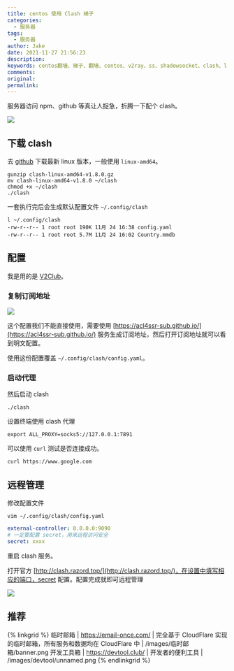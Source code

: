 ```yaml
---
title: centos 使用 Clash 梯子
categories:
  - 服务器
tags:
  - 服务器
author: Jake
date: 2021-11-27 21:56:23
description:
keywords: centos翻墙、梯子、翻墙、centos、v2ray、ss、shadowsocket、clash、linux
comments:
original:
permalink:
---
```


服务器访问 npm、github 等真让人捉急，折腾一下配个 clash。

![](/images/centos-使用-Clash-梯子/logo.png)

<!--more-->

## 下载 clash

去 [github](https://github.com/Dreamacro/clash/releases) 下载最新 linux 版本，一般使用 `linux-amd64`。

```shell
gunzip clash-linux-amd64-v1.8.0.gz
mv clash-linux-amd64-v1.8.0 ~/clash
chmod +x ~/clash
./clash
```

一套执行完后会生成默认配置文件 `~/.config/clash`

```shell
l ~/.config/clash
-rw-r--r-- 1 root root 190K 11月 24 16:38 config.yaml
-rw-r--r-- 1 root root 5.7M 11月 24 16:02 Country.mmdb
```

## 配置

我是用的是 [V2Club](https://join.v2club.cc/#/register?code=C5EnE7vC)。

### 复制订阅地址

![](/images/centos-使用-Clash-梯子/iShot2021-11-27%2023.29.16.png)

这个配置我们不能直接使用，需要使用 [https://acl4ssr-sub.github.io/](https://acl4ssr-sub.github.io/) 服务生成订阅地址，然后打开订阅地址就可以看到明文配置。

使用这份配置覆盖 `~/.config/clash/config.yaml`。

### 启动代理

然后启动 clash

```shell
./clash
```

设置终端使用 clash 代理

```shell
export ALL_PROXY=socks5://127.0.0.1:7891
```

可以使用 `curl` 测试是否连接成功。

```shell
curl https://www.google.com
```

## 远程管理

修改配置文件

```shell
vim ~/.config/clash/config.yaml
```

```yaml
external-controller: 0.0.0.0:9090
# 一定要配置 secret，用来远程访问安全
secret: xxxx
```

重启 clash 服务。

打开官方 [http://clash.razord.top/](http://clash.razord.top/)，在设置中填写相应的端口，secret 配置。配置完成就即可远程管理

![](/images/centos-使用-Clash-梯子/iShot2021-11-27%2023.50.06.png)

## 推荐

{% linkgrid %}
临时邮箱 | https://email-once.com/ | 完全基于 CloudFlare 实现的临时邮箱，所有服务和数据均在 CloudFlare 中 | /images/临时邮箱/banner.png
开发工具箱 | https://devtool.club/ | 开发者的便利工具 | /images/devtool/unnamed.png
{% endlinkgrid %}